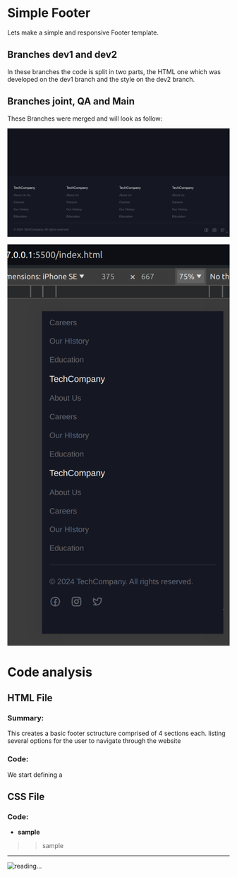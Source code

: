 
# Simple Footer
Lets make a simple and responsive Footer template.


## Branches dev1 and dev2
In these branches the code is split in two parts, the HTML one which was developed on the dev1 branch and the style on the dev2 branch.

## Branches joint, QA and Main
These Branches were merged and will look as follow:

![screenshot](pics/screenshot1.png)

![screenshot](pics/screenshot2.png)

# Code analysis

## HTML File

### Summary:
This creates a basic footer sctructure comprised of 4 sections each. listing several options for the user to navigate through the website

### Code:
We start defining a 



## CSS File

### Code:

- **sample**
 >> sample


***

![reading...](https://media.giphy.com/media/Tf3mp01bfrrUc/giphy.gif?cid=ecf05e47wajghtrc5targr7mju7coe0avdyurnehrr1krgdt&ep=v1_gifs_search&rid=giphy.gif&ct=g "Pokemon reading")
